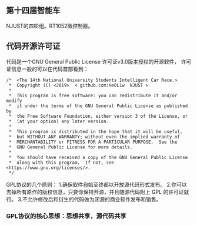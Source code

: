 ## 第十四届智能车  ##

NJUST的四轮组。RT1052微控制器。


## 代码开源许可证 ##
代码是一个GNU General Public License 许可证v3.0版本授权的开源软件，
许可证信息一般的可以在代码首部看到：

	/*  <The 14th National University Students Intelligent Car Race.>
	 *  Copyright (C) <2019>  < github.com:He0L1w  NJUST >
	 *
	 *  This program is free software: you can redistribute it and/or modify
	 *  it under the terms of the GNU General Public License as published by
	 *  the Free Software Foundation, either version 3 of the License, or
	 *  (at your option) any later version.
	 *
	 *  This program is distributed in the hope that it will be useful,
	 *  but WITHOUT ANY WARRANTY; without even the implied warranty of
	 *  MERCHANTABILITY or FITNESS FOR A PARTICULAR PURPOSE.  See the
	 *  GNU General Public License for more details.
	 *
	 *  You should have received a copy of the GNU General Public License
	 *  along with this program.  If not, see <https://www.gnu.org/licenses/>.
	 */


GPL协议的几个原则：
	1.确保软件自始至终都以开放源代码形式发布。
    2.你可以去掉所有原作的版权信息，只要你保持开源，并且随源代码附上 GPL 的许可证就行。
	3.不允许修改后和衍生的代码做为闭源的商业软件发布和销售。
	
### GPL协议的核心思想：思想共享，源代码共享 ###

